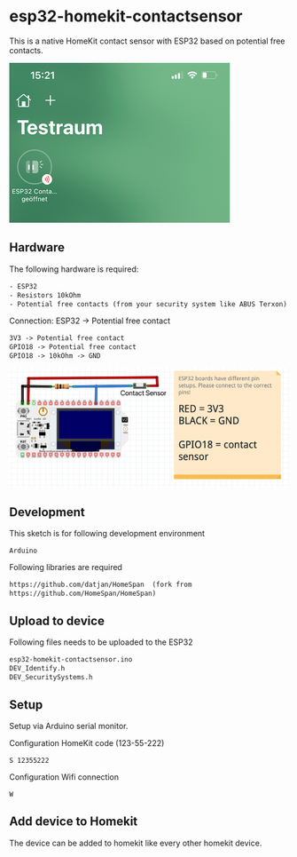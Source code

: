 # esp32-homekit-contactsensor
This is a native HomeKit contact sensor with ESP32 based on potential free contacts.


![alt text](https://github.com/datjan/esp32-homekit-contactsensor/blob/main/homekit-example.png?raw=true)


## Hardware
The following hardware is required:
```
- ESP32
- Resistors 10kOhm
- Potential free contacts (from your security system like ABUS Terxon)
```

Connection:
ESP32 -> Potential free contact
```
3V3 -> Potential free contact
GPIO18 -> Potential free contact
GPIO18 -> 10kOhm -> GND
```


![alt text](https://github.com/datjan/esp32-homekit-contactsensor/blob/main/connection-schema.png?raw=true)


## Development
This sketch is for following development environment
```
Arduino
```

Following libraries are required
```
https://github.com/datjan/HomeSpan  (fork from https://github.com/HomeSpan/HomeSpan)
```

## Upload to device
Following files needs to be uploaded to the ESP32
```
esp32-homekit-contactsensor.ino
DEV_Identify.h
DEV_SecuritySystems.h
```

## Setup
Setup via Arduino serial monitor.

Configuration HomeKit code (123-55-222)
```
S 12355222
```

Configuration Wifi connection
```
W
```

## Add device to Homekit
The device can be added to homekit like every other homekit device.
